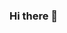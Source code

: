 ### Hi there 👋

<!--
**idrewlong/idrewlong** is a ✨ _special_ ✨ repository because its `README.md` (this file) appears on your GitHub profile.


#**Quickstarts/Templates:**
- [Sveltekit Template w/ Tailwind CSS](https://github.com/idrewlong/mysvelte-w-Tailwind)


#🧰**Toolbox**
- Computer: MSI P65 Creator 9SE
- Editor: VSCode
- Headphones: Audio-Technica ATH-M50x
- Mic: Audio-Technica AT2020

#💬 **Connect:**
✉️ drew@findersguide.io / idrewlong@gmail.com



- 🔭 I’m currently working on ...
- 🌱 I’m currently learning ...
- 👯 I’m looking to collaborate on ...
- 🤔 I’m looking for help with ...
- 💬 Ask me about ...
- 📫 How to reach me: ...
- 😄 Pronouns: ...
- ⚡ Fun fact: ...
-->
